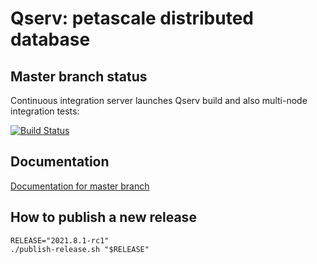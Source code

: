 # Qserv: petascale distributed database

## Master branch status

Continuous integration server launches Qserv build and also multi-node integration tests:

[![Build Status](https://travis-ci.org/lsst/qserv.svg?branch=master)](https://travis-ci.org/lsst/qserv)

## Documentation

[Documentation for master branch](https://qserv.lsst.io/)

## How to publish a new release

```
RELEASE="2021.8.1-rc1"
./publish-release.sh "$RELEASE"
